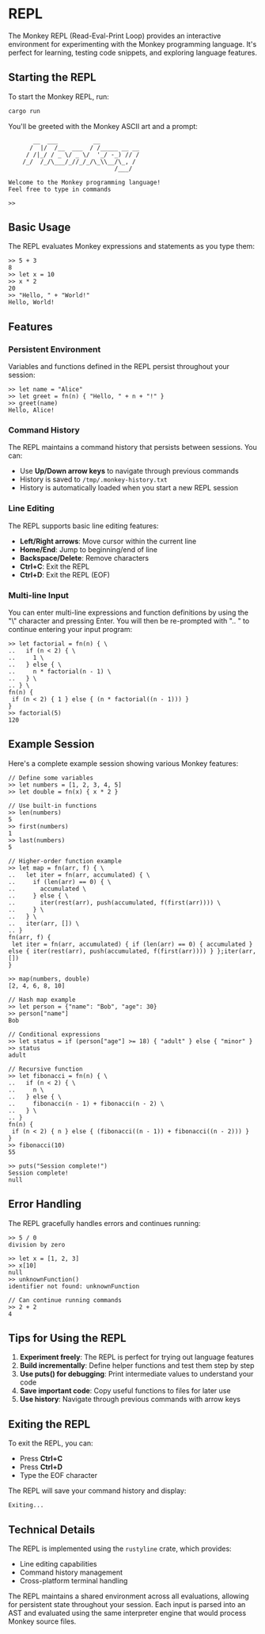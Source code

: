 # REPL

The Monkey REPL (Read-Eval-Print Loop) provides an interactive environment for
experimenting with the Monkey programming language. It's perfect for learning,
testing code snippets, and exploring language features.

## Starting the REPL

To start the Monkey REPL, run:

```bash
cargo run
```

You'll be greeted with the Monkey ASCII art and a prompt:

```
       __  ___          __
      /  |/  /__  ___  / /_____ __ __
     / /|_/ / _ \/ _ \/  '_/ -_) // /
    /_/  /_/\___/_//_/_/\_\\__/\_, /
                              /___/

Welcome to the Monkey programming language!
Feel free to type in commands

>>
```

## Basic Usage

The REPL evaluates Monkey expressions and statements as you type them:

```monkey
>> 5 + 3
8
>> let x = 10
>> x * 2
20
>> "Hello, " + "World!"
Hello, World!
```

## Features

### Persistent Environment

Variables and functions defined in the REPL persist throughout your session:

```monkey
>> let name = "Alice"
>> let greet = fn(n) { "Hello, " + n + "!" }
>> greet(name)
Hello, Alice!
```

### Command History

The REPL maintains a command history that persists between sessions. You can:

- Use **Up/Down arrow keys** to navigate through previous commands
- History is saved to `/tmp/.monkey-history.txt`
- History is automatically loaded when you start a new REPL session

### Line Editing

The REPL supports basic line editing features:

- **Left/Right arrows**: Move cursor within the current line
- **Home/End**: Jump to beginning/end of line
- **Backspace/Delete**: Remove characters
- **Ctrl+C**: Exit the REPL
- **Ctrl+D**: Exit the REPL (EOF)

### Multi-line Input

You can enter multi-line expressions and function definitions by using the "\\"
character and pressing Enter. You will then be re-prompted with ".. " to
continue entering your input program:

```monkey
>> let factorial = fn(n) { \
..   if (n < 2) { \
..     1 \
..   } else { \
..     n * factorial(n - 1) \
..   } \
.. } \
fn(n) {
 if (n < 2) { 1 } else { (n * factorial((n - 1))) }
}
>> factorial(5)
120
```

## Example Session

Here's a complete example session showing various Monkey features:

```monkey
// Define some variables
>> let numbers = [1, 2, 3, 4, 5]
>> let double = fn(x) { x * 2 }

// Use built-in functions
>> len(numbers)
5
>> first(numbers)
1
>> last(numbers)
5

// Higher-order function example
>> let map = fn(arr, f) { \
..   let iter = fn(arr, accumulated) { \
..     if (len(arr) == 0) { \
..       accumulated \
..     } else { \
..       iter(rest(arr), push(accumulated, f(first(arr)))) \
..     } \
..   } \
..   iter(arr, []) \
.. }
fn(arr, f) {
 let iter = fn(arr, accumulated) { if (len(arr) == 0) { accumulated } else { iter(rest(arr), push(accumulated, f(first(arr)))) } };iter(arr, [])
}

>> map(numbers, double)
[2, 4, 6, 8, 10]

// Hash map example
>> let person = {"name": "Bob", "age": 30}
>> person["name"]
Bob

// Conditional expressions
>> let status = if (person["age"] >= 18) { "adult" } else { "minor" }
>> status
adult

// Recursive function
>> let fibonacci = fn(n) { \
..   if (n < 2) { \
..     n \
..   } else { \
..     fibonacci(n - 1) + fibonacci(n - 2) \
..   } \
.. }
fn(n) {
 if (n < 2) { n } else { (fibonacci((n - 1)) + fibonacci((n - 2))) }
}
>> fibonacci(10)
55

>> puts("Session complete!")
Session complete!
null
```

## Error Handling

The REPL gracefully handles errors and continues running:

```monkey
>> 5 / 0
division by zero

>> let x = [1, 2, 3]
>> x[10]
null
>> unknownFunction()
identifier not found: unknownFunction

// Can continue running commands
>> 2 + 2
4
```

## Tips for Using the REPL

1. **Experiment freely**: The REPL is perfect for trying out language features
2. **Build incrementally**: Define helper functions and test them step by step
3. **Use puts() for debugging**: Print intermediate values to understand your code
4. **Save important code**: Copy useful functions to files for later use
5. **Use history**: Navigate through previous commands with arrow keys

## Exiting the REPL

To exit the REPL, you can:

- Press **Ctrl+C**
- Press **Ctrl+D**
- Type the EOF character

The REPL will save your command history and display:

```
Exiting...
```

## Technical Details

The REPL is implemented using the `rustyline` crate, which provides:

- Line editing capabilities
- Command history management
- Cross-platform terminal handling

The REPL maintains a shared environment across all evaluations, allowing for
persistent state throughout your session. Each input is parsed into an AST and
evaluated using the same interpreter engine that would process Monkey source
files.
